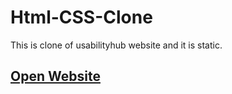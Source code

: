 # Html-CSS-Clone
This is clone of usabilityhub website and it is static.

## [Open Website](https://usabilityhub-html-css-clone.netlify.app/)
